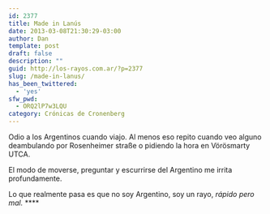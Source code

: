 ```yaml
---
id: 2377
title: Made in Lanús
date: 2013-03-08T21:30:29-03:00
author: Dan
template: post
draft: false
description: ""
guid: http://los-rayos.com.ar/?p=2377
slug: /made-in-lanus/
has_been_twittered:
  - 'yes'
sfw_pwd:
  - ORQ2lP7w3LQU
category: Crónicas de Cronenberg
---
```

Odio a los Argentinos cuando viajo. Al menos eso repito cuando veo alguno deambulando por Rosenheimer straße o pidiendo la hora en Vörösmarty UTCA.

El modo de moverse, preguntar y escurrirse del Argentino me irrita profundamente.

Lo que realmente pasa es que no soy Argentino, soy un rayo, _rápido pero mal._ ****